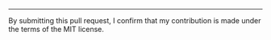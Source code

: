 ---
By submitting this pull request, I confirm that my contribution is made under the terms of the MIT license.